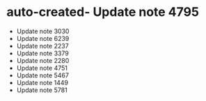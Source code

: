 # auto-created- Update note 4795
- Update note 3030
- Update note 6239
- Update note 2237
- Update note 3379
- Update note 2280
- Update note 4751
- Update note 5467
- Update note 1449
- Update note 5781
